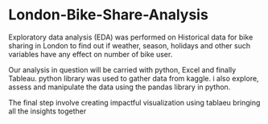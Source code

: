 # London-Bike-Share-Analysis
 Exploratory data analysis (EDA) was performed on Historical data for bike sharing in London to find out if weather, season, holidays and other such variables have any effect on number of bike user. 
 
Our analysis in question will be carried with python, Excel and finally Tableau. python library was used to gather data from kaggle. i also explore, assess and manipulate the data using the pandas library in python.

The final step involve creating impactful visualization using tablaeu bringing all the insights together

